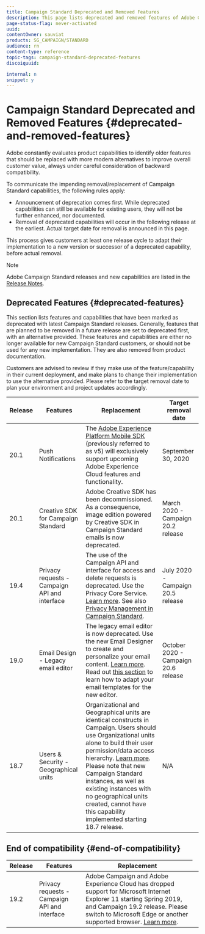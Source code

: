 ```yaml
---
title: Campaign Standard Deprecated and Removed Features
description: This page lists deprecated and removed features of Adobe Campaign Standard.
page-status-flag: never-activated
uuid: 
contentOwner: sauviat
products: SG_CAMPAIGN/STANDARD
audience: rn
content-type: reference
topic-tags: campaign-standard-deprecated-features
discoiquuid: 

internal: n
snippet: y
---
```


# Campaign Standard Deprecated and Removed Features {#deprecated-and-removed-features}

Adobe constantly evaluates product capabilities to identify older features that should be replaced with more modern alternatives to improve overall customer value, always under careful consideration of backward compatibility.

To communicate the impending removal/replacement of Campaign Standard capabilities, the following rules apply:

* Announcement of deprecation comes first. While deprecated capabilities can still be available for existing users, they will not be further enhanced, nor documented. 
* Removal of deprecated capabilities will occur in the following release at the earliest. Actual target date for removal is announced in this page. 

This process gives customers at least one release cycle to adapt their implementation to a new version or successor of a deprecated capability, before actual removal. 

>[!NOTE]
>Adobe Campaign Standard releases and new capabilities are listed in the [Release Notes](../../rn/using/release-notes.md).


## Deprecated Features {#deprecated-features}

This section lists features and capabilities that have been marked as deprecated with latest Campaign Standard releases. Generally, features that are planned to be removed in a future release are set to deprecated first, with an alternative provided. These features and capabilities are either no longer available for new Campaign Standard customers, or should not be used for any new implementation. They are also removed from product documentation.

Customers are advised to review if they make use of the feature/capability in their current deployment, and make plans to change their implementation to use the alternative provided. Please refer to the target removal date to plan your environment and project updates accordingly.

<table> 
 <thead> 
  <tr> 
   <th> Release<br /> </th> 
   <th> Features<br /> </th> 
   <th> Replacement<br /> </th> 
    <th> Target removal date<br /> </th>
  </tr> 
 </thead> 
 <tbody> 
  <tr> 
   <td> 20.1<br /> </td> 
   <td> Push Notifications<br /> </td> 
    <td> The <a href="https://aep-sdks.gitbook.io/docs/version-4-sdk-end-of-support-faq">Adobe Experience Platform Mobile SDK</a> (previously referred to as v5) will exclusively support upcoming Adobe Experience Cloud features and functionality. <br /> </td> 
    <td> September 30, 2020<br /> </td> 
  </tr> 
  <tr> 
   <td> 20.1<br /> </td> 
   <td> Creative SDK for Campaign Standard<br /> </td> 
  <td> Adobe Creative SDK has been decommissioned. As a consequence, image edition powered by Creative SDK in Campaign Standard emails is now deprecated.<br /> </td>
  <td> March 2020 - Campaign 20.2 release<br /> </td> 
  </tr> 
  <tr> 
   <td> 19.4<br /> </td> 
   <td> Privacy requests - Campaign API and interface<br /> </td>
    <td> The use of the Campaign API and interface for access and delete requests is deprecated. Use the Privacy Core Service. <a href="https://www.adobe.io/apis/experiencecloud/gdpr.html">Learn more</a>. See also <a href="https://helpx.adobe.com/campaign/kb/acs-privacy.html">Privacy Management in Campaign Standard</a>.<br /> </td>
    <td> July 2020 - Campaign 20.5 release<br /> </td> 
  </tr>
  <tr> 
   <td> 19.0<br /> </td> 
   <td> Email Design - Legacy email editor<br /> </td>
    <td> The legacy email editor is now deprecated. Use the new Email Designer to create and personalize your email content. <a href="https://docs.adobe.com/content/help/en/campaign-standard/using/designing-content/designing-content-in-adobe-campaign.html">Learn more</a>. Read out <a href="https://docs.adobe.com/content/help/en/campaign-standard/using/designing-content/building-email-content/using-existing-content.html">this section</a> to learn how to adapt your email templates for the new editor.<br /> </td>
    <td> October 2020 - Campaign 20.6 release<br /> </td> 
  </tr>
  <tr> 
   <td> 18.7<br /> </td> 
   <td> Users & Security - Geographical units<br /> </td>
    <td> Organizational and Geographical units are identical constructs in Campaign. Users should use Organizational units alone to build their user permission/data access hierarchy. <a href="https://helpx.adobe.com/campaign/standard/administration/using/organizational-units.html">Learn more</a>. Please note that new Campaign Standard instances, as well as existing instances with no geographical units created, cannot have this capability implemented starting 18.7 release.<br /> </td>
    <td> N/A<br /> </td> 
  </tr> 
 </tbody> 
</table>

## End of compatibility {#end-of-compatibility}

<table> 
 <thead> 
  <tr> 
   <th> Release<br /> </th> 
   <th> Features<br /> </th> 
   <th> Replacement<br /> </th> 
 </tr> 
 </thead> 
 <tbody>
<tr> 
   <td> 19.2<br /> </td> 
   <td> Privacy requests - Campaign API and interface<br /> </td>
    <td> Adobe Campaign and Adobe Experience Cloud has dropped support for Microsoft Internet Explorer 11 starting Spring 2019, and Campaign 19.2 release. Please switch to Microsoft Edge or another supported browser.  <a href="https://docs.adobe.com/content/help/en/campaign-standard/using/getting-started/discovering-the-interface/compatible-browsers.html">Learn more</a>.<br /> </td>
    <td><br /> </td> 
  </tr>
  </tbody> 
</table>
